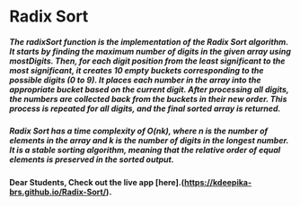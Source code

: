 # Radix Sort

##### The radixSort function is the implementation of the Radix Sort algorithm. It starts by finding the maximum number of digits in the given array using mostDigits. Then, for each digit position from the least significant to the most significant, it creates 10 empty buckets corresponding to the possible digits (0 to 9). It places each number in the array into the appropriate bucket based on the current digit. After processing all digits, the numbers are collected back from the buckets in their new order. This process is repeated for all digits, and the final sorted array is returned.

##### Radix Sort has a time complexity of O(nk), where n is the number of elements in the array and k is the number of digits in the longest number. It is a stable sorting algorithm, meaning that the relative order of equal elements is preserved in the sorted output.

#### Dear Students, Check out the live app [here].(https://kdeepika-brs.github.io/Radix-Sort/).
